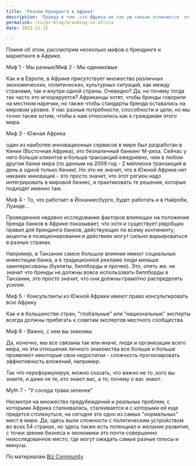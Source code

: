 ```yaml
---
title: 'Реалии брендинга в Африке'
description: 'Правда в том ,что Африка не так уж сильно отличается  от "остального мира". И, несмотря на усилия бизнесменов Южной Африки, Южная Африка не так уж отличается от "остальной Африки". Конечно, у нас разные языки, разные культуры, сложное экономическое развитие и политическая ситуация, но разве все это так уж сильно отличается от того, что имеется в Греции, Китае, Австралии, любой другой стране?'
permalink: /ru/pr-blog/branding-in-africa
date: 2012-11-15

---
```


Помня об этом, рассмотрим несколько мифов о брендинге и маркетинге в Африке.

Миф 1 - Мы разные/Миф 2 - Мы одинаковые

Как и в Европе, в Африке присутствует множество различных экономических, политических, культурных ситуаций, как между странами, так и внутри одной страны. Очевидно? Да, но почему тогда так часто это игнорируется? Африканцы хотят, чтобы бренды говорили на местном наречии, но также чтобы стандарты бренда оставались на мировом уровне. У нас разные потребности, способности и цели, но мы точно также хотим, чтобы к нам относились как к гражданам этого мира.

Миф 3 - Южная Африка

один из наиболее инновационных сервисов в мире был разработан в Кении (Восточная Африка), это безналичный банкинг M-pesa. Сейчас у него больше клиентов и больше транзакций ежедневно, чем в любом другом банке мира (по данным на 2009 год - 2 миллиона транзакций в день в одной только Кении). Но это не значит, что в Южной Африке нет никаких инноваций - это просто значит, что этот регион надо интегрировать в мировой бизнес, и практиковать те решения, которые подходят именно там.

Миф 4 - То, что работает в Йоханнесбурге, будет работать и в Найроби, Луанде...

Проведенное недавно исследование факторов влияющих на положение бренда банков в Африке показывает, что хотя и существует рядобщих правил для брендинга банков, действующих по всему континенту, акценты в позиционировании и действиях могут сильно варьироваться в разных странах.

Например, в Танзании самое большое влияние имеют социальные инвестиции банка, а в традиционной рекламе люди меньше заинтересованы (буклеты, биллборды и прочее). Это, опять же. не значит что бренды не должны вовсе использовать биллборды в Танзании, это просто значит, что они должны грамотно распределять усилия.

Миф 5 - Консультанты из Южной Африки имеют право консультировать всю Африку

Как и в большинстве стран, "глобальные" или "национальные" эксперты всегда должны прибегать к советам экспертов местного сообщества.

Миф 6 - Важно, с кем вы знакомы

Да, конечно, мы все связаны так или иначе, люди и организации всего мира, но эти отношения личного знакомства все больше и больше проявляют некоторые свои недостатки - сложность прогнозировать эффективность вложений, например.

Так что переформулируя, можно сказать, что важно не то ,кого вы знаете, и даже не те, кто знают вас, а то, почему о вас знают.

Myth 7 - "У соседа трава зеленее"

Несмотря на множество предубеждений и реальных проблем, с которыми Африка сталкивалась, сталкивается и с которыми ей еще придется столкнуться, на сегодня  это одно из самых "нормальных" мест в мире. Да, здесь выли сложности с политическим устройством во всех 54 странах, но здесь также есть потенциал и желание развития, с точки зрения бизнеса и экономики это почти совершенно неисследованное место, где могут ожидать самые разные плюсы и минусы.

По материалам <a href="https://www.bizcommunity.com/Article/196/82/85728.html">Biz Community </a>

